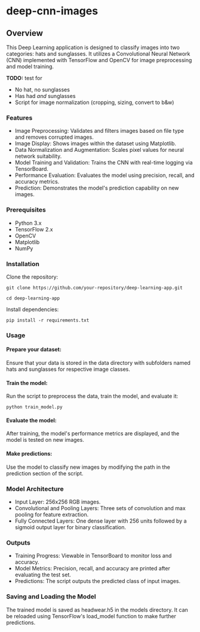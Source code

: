 
# deep-cnn-images

 ## Overview

This Deep Learning application is designed to classify images into two categories: hats and sunglasses. It utilizes a Convolutional Neural Network (CNN) implemented with TensorFlow and OpenCV for image preprocessing and model training.

  **TODO:** test for
 - No hat, no sunglasses  
 - Has had *and* sunglasses
 - Script for image normalization (cropping, sizing, convert to b&w)

### Features

- Image Preprocessing: Validates and filters images based on file type and removes corrupted images.
- Image Display: Shows images within the dataset using Matplotlib.
- Data Normalization and Augmentation: Scales pixel values for neural network suitability.
- Model Training and Validation: Trains the CNN with real-time logging via TensorBoard.
- Performance Evaluation: Evaluates the model using precision, recall, and accuracy metrics.
- Prediction: Demonstrates the model's prediction capability on new images.

### Prerequisites
- Python 3.x
- TensorFlow 2.x
- OpenCV
- Matplotlib
- NumPy

### Installation

Clone the repository:

```
git clone https://github.com/your-repository/deep-learning-app.git

cd deep-learning-app
```

Install dependencies:

```
pip install -r requirements.txt
```
### Usage

#### Prepare your dataset:

Ensure that your data is stored in the data directory with subfolders named hats and sunglasses for respective image classes.

#### Train the model:

Run the script to preprocess the data, train the model, and evaluate it:

```
python train_model.py
```

#### Evaluate the model:

After training, the model's performance metrics are displayed, and the model is tested on new images.

#### Make predictions:

Use the model to classify new images by modifying the path in the prediction section of the script.

### Model Architecture

- Input Layer: 256x256 RGB images.
- Convolutional and Pooling Layers: Three sets of convolution and max pooling for feature extraction.
- Fully Connected Layers: One dense layer with 256 units followed by a sigmoid output layer for binary classification.

### Outputs

- Training Progress: Viewable in TensorBoard to monitor loss and accuracy.
- Model Metrics: Precision, recall, and accuracy are printed after evaluating the test set.
- Predictions: The script outputs the predicted class of input images.

### Saving and Loading the Model

The trained model is saved as headwear.h5 in the models directory. It can be reloaded using TensorFlow's load_model function to make further predictions.
